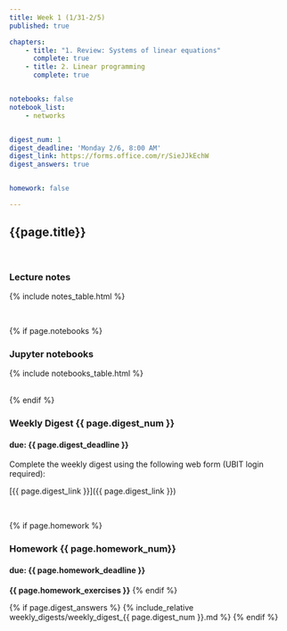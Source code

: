 ```yaml
---
title: Week 1 (1/31-2/5)
published: true

chapters:
    - title: "1. Review: Systems of linear equations"
      complete: true
    - title: 2. Linear programming
      complete: true


notebooks: false
notebook_list:
    - networks


digest_num: 1
digest_deadline: 'Monday 2/6, 8:00 AM'
digest_link: https://forms.office.com/r/SieJJkEchW
digest_answers: true


homework: false

---
```


<style>
    ul {
        padding-left: 20px;
    }
</style>


## {{page.title}}

<br/>

### Lecture notes

{% include notes_table.html %}

<br/>

{% if page.notebooks %}
### Jupyter notebooks

{% include notebooks_table.html %}

<br/>
{% endif %}

### Weekly Digest {{ page.digest_num }}
#### due: {{ page.digest_deadline }}

Complete the weekly digest using the following web form (UBIT login required):

[{{ page.digest_link }}]({{ page.digest_link }})

<br/>


{% if page.homework %}
### Homework {{ page.homework_num}}
#### due: {{ page.homework_deadline }}

<b>{{ page.homework_exercises }}</b>
{% endif %}

{% if page.digest_answers %}
{% include_relative weekly_digests/weekly_digest_{{ page.digest_num }}.md %}
{% endif %}